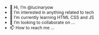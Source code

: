 - 👋 Hi, I’m @lucinaryow
- 👀 I’m interested in anything related to tech
- 🌱 I’m currently learning HTML CSS and JS
- 💞️ I’m looking to collaborate on ...
- 📫 How to reach me ...

<!---
lucinaryow/lucinaryow is a ✨ special ✨ repository because its `README.md` (this file) appears on your GitHub profile.
You can click the Preview link to take a look at your changes.
--->
